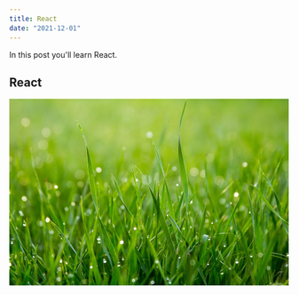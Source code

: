 ```yaml
---
title: React
date: "2021-12-01"
---
```


In this post you'll learn React.

## React

![Grass](./grass.jpeg)